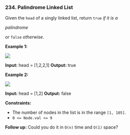 ### 234\. Palindrome Linked List

Given the `head` of a singly linked list, return `true` _if it is a_

_palindrome_

_or_ `false` _otherwise_.

**Example 1:**

![](https://assets.leetcode.com/uploads/2021/03/03/pal1linked-list.jpg)

**Input:** head = \[1,2,2,1\]
**Output:** true

**Example 2:**

![](https://assets.leetcode.com/uploads/2021/03/03/pal2linked-list.jpg)

**Input:** head = \[1,2\]
**Output:** false

**Constraints:**

*   The number of nodes in the list is in the range `[1, 105]`.
*   `0 <= Node.val <= 9`

**Follow up:** Could you do it in `O(n)` time and `O(1)` space?
